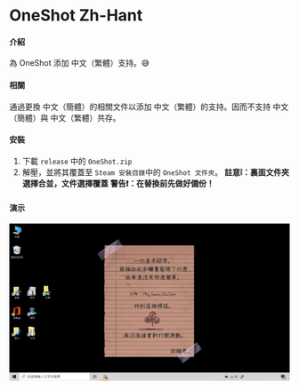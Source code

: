 # OneShot Zh-Hant

#### 介紹
為 OneShot 添加 中文（繁體）支持。😅

#### 相關
通過更換 中文（簡體）的相關文件以添加 中文（繁體）的支持。因而不支持 中文（簡體）與 中文（繁體）共存。 
#### 安裝

1.  下載 `release` 中的 `OneShot.zip`
2.  解壓，並將其覆蓋至 `Steam 安裝目錄`中的 `OneShot 文件夾`。
 **註意❕：裏面文件夾選擇合並，文件選擇覆蓋** 
 **警告❗：在替換前先做好備份！** 

#### 演示

![输入图片说明](photodemo1.PNG)



